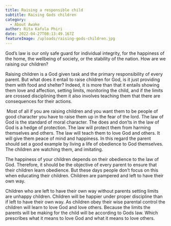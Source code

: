 ```yaml
---
title: Raising a responsible child
subtitle: Raising Gods children
category:
  - About Awake
author: Rita Kafula Phiri
date: 2022-04-27T08:13:49.167Z
featureImage: /uploads/raising-gods-children.jpg
---
```



God’s law is our only safe guard for individual integrity, for the happiness of the home, the wellbeing of society, or the stability of the nation. How are we raising our children?

Raising children is a God given task and the primary responsibility of every parent. But what does it entail to raise children for God, is it just providing them with food and shelter? Indeed, it is more than that it entails showing them love and affection, setting limits, monitoring the child, and if the limits are crossed disciplining them it also involves teaching them that there are consequences for their actions.

 Most of all if you are raising children and you want them to be people of good character you have to raise them up in the fear of the lord. The law of God is the standard of moral character. The does and don’ts in the law of God is a hedge of protection. The law will protect them from harming themselves and others. The law will teach them to love God and others. It will give them peace of mind and happiness. In this regard the parent should set a good example by living a life of obedience to God themselves. The children are watching them, and imitating.

The happiness of your children depends on their obedience to the law of God. Therefore, it should be the objective of every parent to ensure that their children learn obedience. But these days people don’t focus on this when educating their children. Children are pampered and left to have their own way.

Children who are left to have their own way without parents setting limits are unhappy children. Children will be happier under proper discipline than if left to have their own way. As children obey their wise parental control the children will learn to love God and love others. Because the limits the parents will be making for the child will be according to Gods law. Which prescribes what it means to love God and what it means to love others.